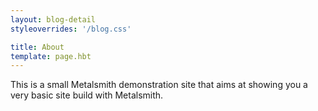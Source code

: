 ```yaml
---
layout: blog-detail
styleoverrides: '/blog.css'

title: About
template: page.hbt
---
```

This is a small Metalsmith demonstration site that aims at showing you a very basic site build with Metalsmith.